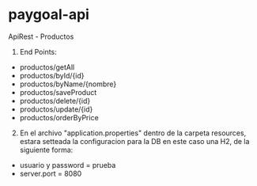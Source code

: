 # paygoal-api

ApiRest - Productos

1) End Points:

* productos/getAll
* productos/byId/{id}
* productos/byName/{nombre}
* productos/saveProduct
* productos/delete/{id}
* productos/update/{id}
* productos/orderByPrice

2) En el archivo "application.properties" dentro de la carpeta resources, estara setteada la configuracion para la DB
   en este caso una H2, de la siguiente forma:
* usuario y password = prueba
* server.port = 8080
